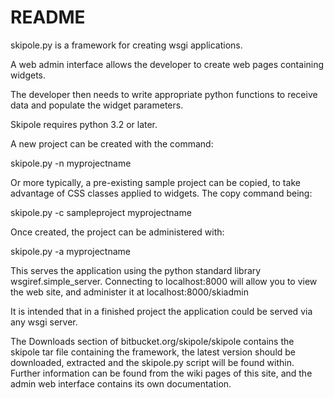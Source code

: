 # README #

skipole.py is a framework for creating wsgi applications.

A web admin interface allows the developer to create web pages containing widgets.

The developer then needs to write appropriate python functions to receive data and populate the widget parameters.

Skipole requires python 3.2 or later.

A new project can be created with the command:

skipole.py -n myprojectname

Or more typically, a pre-existing sample project can be copied, to take advantage of CSS classes applied to widgets. The copy command being:

skipole.py -c sampleproject myprojectname

Once created, the project can be administered with:

skipole.py -a myprojectname

This serves the application using the python standard library wsgiref.simple_server. Connecting to localhost:8000 will allow you to view the web site, and administer it at localhost:8000/skiadmin

It is intended that in a finished project the application could be served via any wsgi server.

The Downloads section of bitbucket.org/skipole/skipole contains the skipole tar file containing the framework, the latest version should be downloaded, extracted and the skipole.py script will be found within. Further information can be found from the wiki pages of this site, and the admin web interface contains its own documentation.
